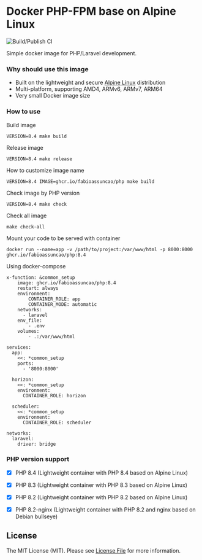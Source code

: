 # Docker PHP-FPM base on Alpine Linux

![Build/Publish CI](https://github.com/fabioassuncao/docker-images/workflows/Docker%20Build/Publish%20CI/badge.svg)

Simple docker image for PHP/Laravel development.

### Why should use this image

- Built on the lightweight and
  secure [Alpine Linux](https://www.alpinelinux.org/) distribution
- Multi-platform, supporting AMD4, ARMv6, ARMv7, ARM64
- Very small Docker image size

### How to use

Build image

```shell
VERSION=8.4 make build
```

Release image

```shell
VERSION=8.4 make release
```

How to customize image name

```shell
VERSION=8.4 IMAGE=ghcr.io/fabioassuncao/php make build
```

Check image by PHP version

```shell
VERSION=8.4 make check
```

Check all image

```shell
make check-all
```

Mount your code to be served with container

```shell
docker run --name=app -v /path/to/project:/var/www/html -p 8000:8000 ghcr.io/fabioassuncao/php:8.4
```

Using docker-compose

```
x-function: &common_setup
    image: ghcr.io/fabioassuncao/php:8.4
    restart: always
    environment:
        CONTAINER_ROLE: app
        CONTAINER_MODE: automatic
    networks:
      - laravel
    env_file:
        - .env
    volumes:
        - .:/var/www/html

services:
  app:
    <<: *common_setup
    ports:
      - '8000:8000'

  horizon:
    <<: *common_setup
    environment:
      CONTAINER_ROLE: horizon

  scheduler:
    <<: *common_setup
    environment:
      CONTAINER_ROLE: scheduler

networks:
  laravel:
    driver: bridge

```

### PHP version support
- [x] PHP 8.4 (Lightweight container with PHP 8.4 based on Alpine Linux)
- [x] PHP 8.3 (Lightweight container with PHP 8.3 based on Alpine Linux)
- [x] PHP 8.2 (Lightweight container with PHP 8.2 based on Alpine Linux)
- [x] PHP 8.2-nginx (Lightweight container with PHP 8.2 and nginx based on Debian bullseye)


## License

The MIT License (MIT). Please see [License File](LICENSE) for more information.